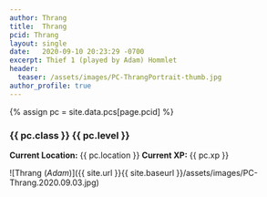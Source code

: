 ```yaml
---
author: Thrang
title:  Thrang
pcid: Thrang
layout: single
date:   2020-09-10 20:23:29 -0700
excerpt: Thief 1 (played by Adam) Hommlet
header:
  teaser: /assets/images/PC-ThrangPortrait-thumb.jpg
author_profile: true
---
```


{% assign pc = site.data.pcs[page.pcid] %}

### {{ pc.class }} {{ pc.level }}
**Current Location:** {{ pc.location }}
**Current XP:** {{ pc.xp }}

![Thrang (_Adam_)]({{ site.url }}{{ site.baseurl }}/assets/images/PC-Thrang.2020.09.03.jpg)

